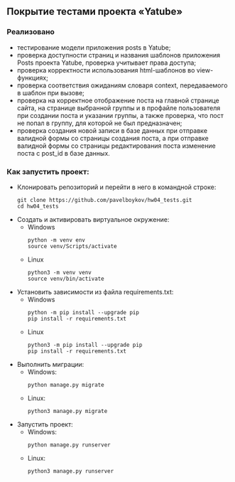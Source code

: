 ## Покрытие тестами проекта «Yatube»
### Реализовано
- тестирование модели приложения posts в Yatube;
- проверка доступности страниц и названия шаблонов приложения Posts проекта Yatube, проверка учитывает права доступа;
- проверка корректности использования html-шаблонов во view-функциях;
- проверка соответствия ожиданиям словаря context, передаваемого в шаблон при вызове;
- проверка на корректное отображение поста на главной странице сайта, на странице выбранной группы и в профайле пользователя при создании поста и указании группы, а также проверка, что пост не попал в группу, для которой не был предназначен;
- проверка создания новой записи в базе данных при отправке валидной формы со страницы создания поста, а при отправке валидной формы со страницы редактирования поста изменение поста с post_id в базе данных.

### Как запустить проект:
* Клонировать репозиторий и перейти в него в командной строке: 
  ```
  git clone https://github.com/pavelboykov/hw04_tests.git
  cd hw04_tests
  ```
* Cоздать и активировать виртуальное окружение:
  * Windows
     ```
     python -m venv env
     source venv/Scripts/activate
     ```
  * Linux
    ```
    python3 -m venv venv
    source venv/bin/activate
    ```
* Установить зависимости из файла requirements.txt:
  * Windows
    ```
    python -m pip install --upgrade pip
    pip install -r requirements.txt
    ```
  * Linux
    ```
    python3 -m pip install --upgrade pip
    pip install -r requirements.txt
    ```
* Выполнить миграции:
  * Windows: 
    ```
    python manage.py migrate
    ```
  * Linux: 
    ```
    python3 manage.py migrate
    ```
* Запустить проект:
  * Windows: 
    ```
    python manage.py runserver
    ```
  * Linux: 
    ```
    python3 manage.py runserver
    ```
